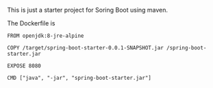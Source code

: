 This is just a starter project for Soring Boot using maven.

The Dockerfile is 

```
FROM openjdk:8-jre-alpine

COPY /target/spring-boot-starter-0.0.1-SNAPSHOT.jar /spring-boot-starter.jar

EXPOSE 8080

CMD ["java", "-jar", "spring-boot-starter.jar"]
```